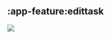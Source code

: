 ## :app-feature:edittask

<img src="../../resources/dependency_graphs/app-feature-edittask-dependency-graph-multiplatform-projects.svg">